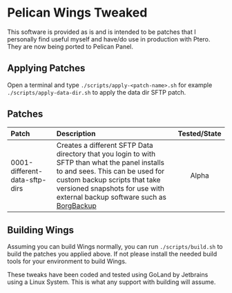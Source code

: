 # Pelican Wings Tweaked

This software is provided as is and is intended to be patches that I personally find useful myself and have/do use in production with Ptero. They are now being ported to Pelican Panel.

## Applying Patches
Open a terminal and type 
`./scripts/apply-<patch-name>.sh` for example `./scripts/apply-data-dir.sh` to apply the data dir SFTP patch.

## Patches
| Patch                               | Description                                                                                                                                                                                                                                                                    | Tested/State |
|:------------------------------------|:-------------------------------------------------------------------------------------------------------------------------------------------------------------------------------------------------------------------------------------------------------------------------------|:------------:|
| 0001-different-data-sftp-dirs       | Creates a different SFTP Data directory that you login to with SFTP than what the panel installs to and sees. This can be used for custom backup scripts that take versioned snapshots for use with external backup software such as [BorgBackup](https://www.borgbackup.org/) | Alpha |

## Building Wings
Assuming you can build Wings normally, you can run `./scripts/build.sh` to build the patches you applied above. If not please install the needed build tools for your environment to build Wings. 

These tweaks have been coded and tested using GoLand by Jetbrains using a Linux System. This is what any support with building will assume. 



